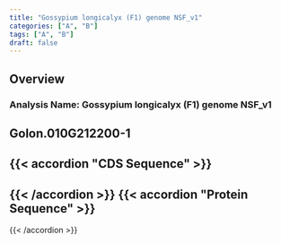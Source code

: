 ```yaml
---
title: "Gossypium longicalyx (F1) genome NSF_v1"
categories: ["A", "B"]
tags: ["A", "B"]
draft: false
---
```

## Overview
### Analysis Name: Gossypium longicalyx (F1) genome NSF_v1
## Golon.010G212200-1
{{< accordion "CDS Sequence" >}}
- 
{{< /accordion >}}
{{< accordion "Protein Sequence" >}}
- 
{{< /accordion >}}

